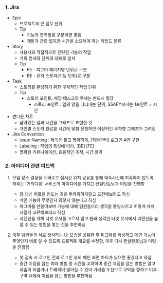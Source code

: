 ### 1. Jira

- Epic
  - 프로젝트의 큰 업무 단위
  - Tip
    - 기능의 영역별로 구분하면 좋음
    - 개발과 관련 없지만 시간을 소요해야 하는 작업도 분류
- Story
  - 사용자와 직접적으로 관련된 기능의 작업
  - 기획 명세의 단위와 대체로 일치
  - Tip
    - FE - 피그마 페이지명 단위로 구분
    - BE - 유저 스토리(기능 단위)로 구분
- Task
  - 스토리를 완성하기 위한 구체적인 작업 단위
  - Tip
    - 스토리 포인트, 해당 태스크의 주체는 반드시 할당
      - 스토리 포인트 : 일의 양을 나타내는 단위, SSAFY에서는 1포인트 = 시간
- 번다운 차트
  - 남아있는 일과 시간을 그래프로 표현한 것
  - 개인별 스토리 완료를 시간에 맞춰 진행하면 이상적인 우하향 그래프가 그려짐
- Jira Convention
  - Issue Naming : 제목은 짧고 명확하게, [회원관리] 로그인 API 구현
  - Labeling : 작업의 특성에 따라, [BE] [FE]
  - 명확한 커뮤니케이션, 효율적인 추적, 시간 절약

### 2. 아이디어 관련 피드백

1. 모임 장소 결정을 도와주고 실시간 위치 공유를 통해 약속시간에 지각하지 않도록 해주는 '거의다옴' 서비스의 아이디어를 가지고 컨설턴트님과 미팅을 진행함

   - 웹 대신 어플을 만드는 것을 두려워하지말고 도전해보라고 하심
   - 메인 기능이 무엇인지 와닿지 않는다고 하심
   - 피그마를 만들어보며 기능에 대해 팀원들끼리 생각을 통일시키고 어떻게 배치시킬지 고민해보라고 하심
   - 리텐션을 위해 타겟 유저를 고르지 말고 원래 생각한 타겟 유저에서 리텐션을 높일 수 있는 방법을 찾는 것을 추천하심

2. 이후 팀원들과 서로 생각하는 UI 모습을 공유한 후 피그마를 작성하고 메인 기능이 무엇인지 바로 알 수 있도록 프로젝트 개요를 수정함, 이후 다시 컨설턴트님과 미팅을 진행함
   - 첫 접속 시 로그인 전과 로그인 후의 메인 화면 차이가 있으면 좋겠다고 하심
   - 중간 지점을 잡는 여러 방법 중 시간을 고려하여 중간 지점을 잡는 방법은 알고리즘이 어렵거나 트래픽이 많아질 수 있어 거리를 우선으로 구역을 정하고 이후 구역 내에서 지점을 잡는 방법을 추천하심
